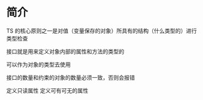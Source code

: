 # 简介

TS 的核心原则之一是对值（变量保存的对象）所具有的结构（什么类型的）进行类型检查

接口就是用来定义对象内部的属性和方法的类型的

可以作为对象的类型去使用

接口的数量和约束的对象的数量必须一致，否则会报错

定义只读属性
定义可有可无的属性
